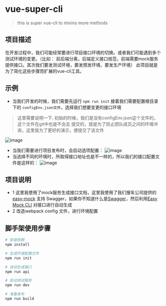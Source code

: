 # vue-super-cli

> this is super vue-cli to mixins more methods
## 项目描述

在开发过程中，我们可能经常要进行项目接口环境的切换。或者我们可能遇到多个测试环境的变更。（比如：
前后端分离，后端定义接口规范，前端需要mock服务提供接口。其次我们要发测试环境，要发预发环境，要发生产环境）
此项目就是为了简化这些步骤而扩展的vue-cli工具。

## 示例
* 当我们开发的时候，我们需要先运行 ``npm run init`` 
接着我们需要配置根目录下的   ``configEnv.json文件``，选择我们想要变更的接口环境
> 这里需要说明一下, 初始的时候，我们是没有configEnv.json这个文件的，这个文件在git中也是不会去
提交的，就是为了防止团队成员之间的环境冲突，这里我为了更好的演示，便提交了该文件

![image](http://img.souche.com/f2e/e25c2ff81a351d9c30ac1b77591ebcb8.png)
* 当我们需要进行项目发布时，会启动选项配置：
![image](http://img.souche.com/f2e/5baaead3b5f24eca278bcb2780f50bfe.png)
* 当选择不同的环境时，所取得接口地址也是不一样的，所以我们的接口配置文件是这样的：
![image](http://img.souche.com/f2e/ab91d93864ff1d1adf96685ffba17f02.png)

## 项目说明
* 1 这里我使用了mock服务生成接口文档，这里我使用了我们搜车公司提供的<a href="https://easy-mock.com/">easy-mock</a>
支持 Swagger，如果你不知道什么是<a href="http://swagger.io">Swagger</a>，然后利用<a href="https://github.com/easy-mock/easy-mock-cli">Easy Mock CLI</a>
对接口进行自动生成
* 2 改造webpack config 文件，进行环境配置

## 脚手架使用步骤

``` bash
# 安装依赖
npm install

# 生成环境配置文件
npm run init

# 自动生成接口
npm run api

# 启动测试服务
npm run dev

# 准备发布
npm run build
```
